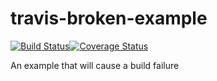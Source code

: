 # travis-broken-example

[![Build Status](https://travis-ci.org/PerezHz/travis-broken-example.svg?branch=master)](https://travis-ci.org/PerezHz/travis-broken-example)[![Coverage Status](https://coveralls.io/repos/github/PerezHz/travis-broken-example/badge.svg?branch=master)](https://coveralls.io/github/PerezHz/travis-broken-example?branch=master)

An example that will cause a build failure
